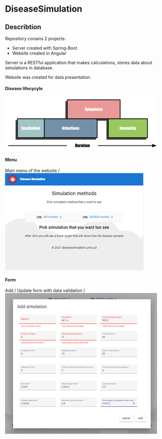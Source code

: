 # DiseaseSimulation

## Describtion

Repository conains 2 projects:

- Server created with Spring-Boot
- Website created in Angular

Server is a RESTful application that makes calculations, stores data about simulations in database.

Website was created for data presentation.

#### Disease lifecycyle
![Infection diagram](/doc/infectiondiagram.png)

#### Menu

Main menu of the website /
![Menu](/doc/menu.png)

#### Form

Add / Update form with data validation /
![Form](/doc/error-validation.png)
